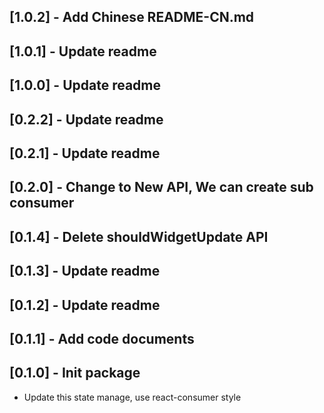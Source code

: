 ## [1.0.2] - Add Chinese README-CN.md

## [1.0.1] - Update readme

## [1.0.0] - Update readme

## [0.2.2] - Update readme

## [0.2.1] - Update readme

## [0.2.0] - Change to New API, We can create sub consumer

## [0.1.4] - Delete shouldWidgetUpdate API

## [0.1.3] - Update readme

## [0.1.2] - Update readme

## [0.1.1] - Add code documents

## [0.1.0] - Init package

- Update this state manage, use react-consumer style
